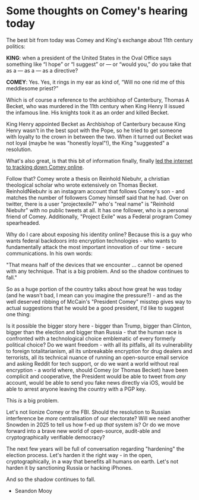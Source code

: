 # Some thoughts on Comey's hearing today


The best bit from today was Comey and King's exchange about 11th century politics:

__KING__: when a president of the United States in the Oval Office says something like “I hope” or “I suggest” or — or “would you,” do you take that as a — as a — as a directive?

__COMEY__: Yes. Yes, it rings in my ear as kind of, “Will no one rid me of this meddlesome priest?”

Which is of course a reference to the archbishop of Canterbury, Thomas A Becket, who was murdered in the 11th century when King Henry II issued the infamous line. His knights took it as an order and killed Becket.

King Henry appointed Becket as Archbishop of Canterbury because King Henry wasn't in the best spot with the Pope, so he tried to get someone with loyalty to the crown in between the two. When it turned out Becket was not loyal (maybe he was "honestly loyal"!), the King "suggested" a resolution.

What's also great, is that this bit of information finally, finally [led the internet to tracking down Comey online](https://gizmodo.com/this-is-almost-certainly-james-comey-s-twitter-account-1793843641).

Follow that? Comey wrote a thesis on Reinhold Niebuhr, a christian theological scholar who wrote extensively on Thomas Becket. ReinholdNiebuhr is an instagram account that follows Comey's son - and matches the number of followers Comey himself said that he had. Over on twitter, there is a user "projectexile7" who's "real name" is "Reinhold Niebuhr" with no public tweets at all. It has one follower, who is a personal friend of Comey. Additionally, "Project Exile" was a Federal program Comey spearheaded.

Why do I care about exposing his identity online? Because this is a guy who wants federal backdoors into encryption technologies - who wants to fundamentally attack the most important innovation of our time - secure communications. In his own words:

"That means half of the devices that we encounter ... cannot be opened with any technique. That is a big problem. And so the shadow continues to fall."

So as a huge portion of the country talks about how great he was today (and he wasn't bad, I mean can you imagine the pressure?) - and as the well deserved ribbing of McCain's "President Comey" misstep gives way to actual suggestions that he would be a good president, I'd like to suggest one thing:

Is it possible the bigger story here - bigger than Trump, bigger than Clinton, bigger than the election and bigger than Russia - that the human race is confronted with a technological choice emblematic of every formerly political choice? Do we want freedom - with all its pitfalls, all its vulnerability to foreign totalitarianism, all its unbreakable encryption for drug dealers and terrorists, all its technical nuance of running an open-source email service and asking Reddit for tech support, or do we want a world without real encryption - a world where, should Comey (or Thomas Becket) have been complicit and cooperative, the President would be able to tweet from _any_ account, would be able to send you fake news directly via iOS, would be able to arrest anyone leaving the country with a PGP key.

This _is_ a big problem.

Let's not lionize Comey or the FBI. Should the resolution to Russian interference be _more_ centralisation of our electorate? Will we need another Snowden in 2025 to tell us how f-ed up _that_ system is? Or do we move forward into a brave new world of open-source, audit-able and cryptographically verifiable democracy?

The next few years will be full of conversation regarding "hardening" the election process. Let's harden it the right way - in the open, cryptographically, in a way that benefits all humans on earth. Let's not harden it by sanctioning Russia or hacking iPhones.

And so the shadow continues to fall.

- Seandon Mooy
